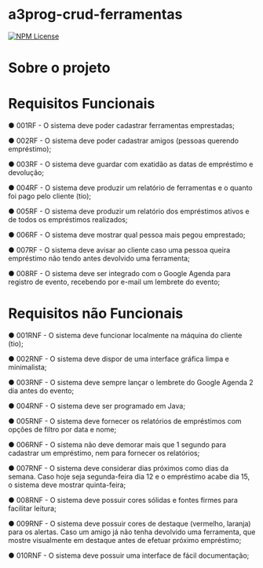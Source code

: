 # a3prog-crud-ferramentas
[![NPM License](https://img.shields.io/npm/l/license)](https://github.com/LeonardoSchmittK/a3prog-crud-ferramentas/blob/main/LICENSE)

# Sobre o projeto


# Requisitos Funcionais
● 001RF - O sistema deve poder cadastrar ferramentas emprestadas;

● 002RF - O sistema deve poder cadastrar amigos (pessoas querendo empréstimo);

● 003RF - O sistema deve guardar com exatidão as datas de empréstimo e devolução;

● 004RF - O sistema deve produzir um relatório de ferramentas e o quanto foi pago
pelo cliente (tio);

● 005RF - O sistema deve produzir um relatório dos empréstimos ativos e de todos os
empréstimos realizados;

● 006RF - O sistema deve mostrar qual pessoa mais pegou emprestado;

● 007RF - O sistema deve avisar ao cliente caso uma pessoa queira empréstimo não
tendo antes devolvido uma ferramenta;

● 008RF - O sistema deve ser integrado com o Google Agenda para registro de
evento, recebendo por e-mail um lembrete do evento;

# Requisitos não Funcionais
● 001RNF - O sistema deve funcionar localmente na máquina do cliente (tio);

● 002RNF - O sistema deve dispor de uma interface gráfica limpa e minimalista;

● 003RNF - O sistema deve sempre lançar o lembrete do Google Agenda 2 dia antes
do evento;

● 004RNF - O sistema deve ser programado em Java;

● 005RNF - O sistema deve fornecer os relatórios de empréstimos com opções de filtro
por data e nome;

● 006RNF - O sistema não deve demorar mais que 1 segundo para cadastrar um
empréstimo, nem para fornecer os relatórios;

● 007RNF - O sistema deve considerar dias próximos como dias da semana. Caso
hoje seja segunda-feira dia 12 e o empréstimo acabe dia 15, o sistema deve mostrar
quinta-feira;

● 008RNF - O sistema deve possuir cores sólidas e fontes firmes para facilitar leitura;

● 009RNF - O sistema deve possuir cores de destaque (vermelho, laranja) para os
alertas. Caso um amigo já não tenha devolvido uma ferramenta, que mostre
visualmente em destaque antes de efetuar próximo empréstimo;

● 010RNF - O sistema deve possuir uma interface de fácil documentação;

